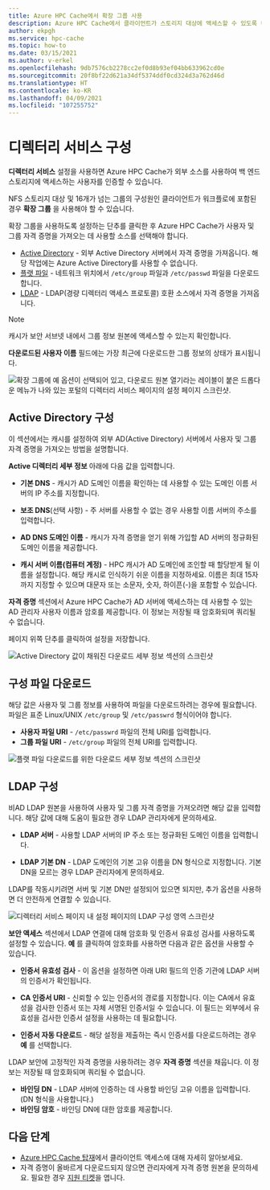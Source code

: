 ```yaml
---
title: Azure HPC Cache에서 확장 그룹 사용
description: Azure HPC Cache에서 클라이언트가 스토리지 대상에 액세스할 수 있도록 디렉터리 서비스를 구성하는 방법
author: ekpgh
ms.service: hpc-cache
ms.topic: how-to
ms.date: 03/15/2021
ms.author: v-erkel
ms.openlocfilehash: 9db7576cb2278cc2ef0d8b93ef04bb633962cd0e
ms.sourcegitcommit: 20f8bf22d621a34df5374ddf0cd324d3a762d46d
ms.translationtype: HT
ms.contentlocale: ko-KR
ms.lasthandoff: 04/09/2021
ms.locfileid: "107255752"
---
```

# <a name="configure-directory-services"></a>디렉터리 서비스 구성

**디렉터리 서비스** 설정을 사용하면 Azure HPC Cache가 외부 소스를 사용하여 백 엔드 스토리지에 액세스하는 사용자를 인증할 수 있습니다.

NFS 스토리지 대상 및 16개가 넘는 그룹의 구성원인 클라이언트가 워크플로에 포함된 경우 **확장 그룹** 을 사용해야 할 수 있습니다.

확장 그룹을 사용하도록 설정하는 단추를 클릭한 후 Azure HPC Cache가 사용자 및 그룹 자격 증명을 가져오는 데 사용할 소스를 선택해야 합니다.

* [Active Directory](#configure-active-directory) - 외부 Active Directory 서버에서 자격 증명을 가져옵니다. 해당 작업에는 Azure Active Directory를 사용할 수 없습니다.
* [플랫 파일](#configure-file-download) - 네트워크 위치에서 `/etc/group` 파일과 `/etc/passwd` 파일을 다운로드합니다.
* [LDAP](#configure-ldap) - LDAP(경량 디렉터리 액세스 프로토콜) 호환 소스에서 자격 증명을 가져옵니다.

> [!NOTE]
> 캐시가 보안 서브넷 내에서 그룹 정보 원본에 액세스할 수 있는지 확인합니다.<!-- + details/examples -->

**다운로드된 사용자 이름** 필드에는 가장 최근에 다운로드한 그룹 정보의 상태가 표시됩니다.

![확장 그룹에 예 옵션이 선택되어 있고, 다운로드 원본 열기라는 레이블이 붙은 드롭다운 메뉴가 나와 있는 포털의 디렉터리 서비스 페이지의 설정 페이지 스크린샷.](media/directory-services-select-group-source.png)

## <a name="configure-active-directory"></a>Active Directory 구성

이 섹션에서는 캐시를 설정하여 외부 AD(Active Directory) 서버에서 사용자 및 그룹 자격 증명을 가져오는 방법을 설명합니다.

**Active 디렉터리 세부 정보** 아래에 다음 값을 입력합니다.

* **기본 DNS** - 캐시가 AD 도메인 이름을 확인하는 데 사용할 수 있는 도메인 이름 서버의 IP 주소를 지정합니다.

* **보조 DNS**(선택 사항) - 주 서버를 사용할 수 없는 경우 사용할 이름 서버의 주소를 입력합니다.

* **AD DNS 도메인 이름** - 캐시가 자격 증명을 얻기 위해 가입할 AD 서버의 정규화된 도메인 이름을 제공합니다.

* **캐시 서버 이름(컴퓨터 계정)** - HPC 캐시가 AD 도메인에 조인할 때 할당받게 될 이름을 설정합니다. 해당 캐시로 인식하기 쉬운 이름을 지정하세요. 이름은 최대 15자까지 지정할 수 있으며 대문자 또는 소문자, 숫자, 하이픈(-)을 포함할 수 있습니다.

**자격 증명** 섹션에서 Azure HPC Cache가 AD 서버에 액세스하는 데 사용할 수 있는 AD 관리자 사용자 이름과 암호를 제공합니다. 이 정보는 저장될 때 암호화되며 쿼리될 수 없습니다.

페이지 위쪽 단추를 클릭하여 설정을 저장합니다.

![Active Directory 값이 채워진 다운로드 세부 정보 섹션의 스크린샷](media/group-download-details-ad.png)

## <a name="configure-file-download"></a>구성 파일 다운로드

해당 값은 사용자 및 그룹 정보를 사용하여 파일을 다운로드하려는 경우에 필요합니다. 파일은 표준 Linux/UNIX `/etc/group` 및 `/etc/passwrd` 형식이어야 합니다.

* **사용자 파일 URI** - `/etc/passwrd` 파일의 전체 URI를 입력합니다.
* **그룹 파일 URI** - `/etc/group` 파일의 전체 URI를 입력합니다.

![플랫 파일 다운로드를 위한 다운로드 세부 정보 섹션의 스크린샷](media/group-download-details-file.png)

## <a name="configure-ldap"></a>LDAP 구성

비AD LDAP 원본을 사용하여 사용자 및 그룹 자격 증명을 가져오려면 해당 값을 입력합니다. 해당 값에 대해 도움이 필요한 경우 LDAP 관리자에게 문의하세요.

* **LDAP 서버** - 사용할 LDAP 서버의 IP 주소 또는 정규화된 도메인 이름을 입력합니다. <!-- only one, not up to 3 -->

* **LDAP 기본 DN** - LDAP 도메인의 기본 고유 이름을 DN 형식으로 지정합니다. 기본 DN을 모르는 경우 LDAP 관리자에게 문의하세요.

LDAP를 작동시키려면 서버 및 기본 DN만 설정되어 있으면 되지만, 추가 옵션을 사용하면 더 안전하게 연결할 수 있습니다.

![디렉터리 서비스 페이지 내 설정 페이지의 LDAP 구성 영역 스크린샷](media/group-download-details-ldap.png)

**보안 액세스** 섹션에서 LDAP 연결에 대해 암호화 및 인증서 유효성 검사를 사용하도록 설정할 수 있습니다. **예** 를 클릭하여 암호화를 사용하면 다음과 같은 옵션을 사용할 수 있습니다.

* **인증서 유효성 검사** - 이 옵션을 설정하면 아래 URI 필드의 인증 기관에 LDAP 서버의 인증서가 확인됩니다.

* **CA 인증서 URI** - 신뢰할 수 있는 인증서의 경로를 지정합니다. 이는 CA에서 유효성을 검사한 인증서 또는 자체 서명된 인증서일 수 있습니다. 이 필드는 외부에서 유효성을 검사한 인증서 설정을 사용하는 데 필요합니다.

* **인증서 자동 다운로드** - 해당 설정을 제출하는 즉시 인증서를 다운로드하려는 경우 **예** 를 선택합니다.

LDAP 보안에 고정적인 자격 증명을 사용하려는 경우 **자격 증명** 섹션을 채웁니다. 이 정보는 저장될 때 암호화되며 쿼리될 수 없습니다.

* **바인딩 DN** - LDAP 서버에 인증하는 데 사용할 바인딩 고유 이름을 입력합니다. (DN 형식을 사용합니다.)
* **바인딩 암호** - 바인딩 DN에 대한 암호를 제공합니다.

## <a name="next-steps"></a>다음 단계

* [Azure HPC Cache 탑재](hpc-cache-mount.md)에서 클라이언트 액세스에 대해 자세히 알아보세요.
* 자격 증명이 올바르게 다운로드되지 않으면 관리자에게 자격 증명 원본을 문의하세요. 필요한 경우 [지원 티켓](hpc-cache-support-ticket.md)을 엽니다.
